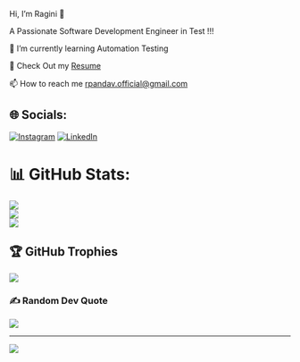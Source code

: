  Hi, I’m Ragini 👋

A Passionate Software Development Engineer in Test !!!

🌱 I’m currently learning Automation Testing 

🤔 Check Out my [Resume](https://drive.google.com/file/d/119OBk9TB98yxnsqsCw3KVtKX562w_kgI/view?usp=sharing)

📫 How to reach me rpandav.official@gmail.com




## 🌐 Socials:
[![Instagram](https://img.shields.io/badge/Instagram-%23E4405F.svg?logo=Instagram&logoColor=white)](https://instagram.com/https://www.instagram.com/raginipandav/) [![LinkedIn](https://img.shields.io/badge/LinkedIn-%230077B5.svg?logo=linkedin&logoColor=white)](www.linkedin.com/in/ragini-pandav-7687a6221)
# 📊 GitHub Stats:
![](https://github-readme-stats.vercel.app/api?username=ragini-git-web&theme=default&hide_border=false&include_all_commits=true&count_private=true)<br/>
![](https://github-readme-streak-stats.herokuapp.com/?user=ragini-git-web&theme=default&hide_border=false)<br/>
![](https://github-readme-stats.vercel.app/api/top-langs/?username=ragini-git-web&theme=default&hide_border=false&include_all_commits=true&count_private=true&layout=compact)

## 🏆 GitHub Trophies
![](https://github-profile-trophy.vercel.app/?username=ragini-git-web&theme=radical&no-frame=false&no-bg=false&margin-w=4)

### ✍️ Random Dev Quote
![](https://quotes-github-readme.vercel.app/api?type=horizontal&theme=radical)

---
[![](https://visitcount.itsvg.in/api?id=ragini-git-web&icon=0&color=12)](https://visitcount.itsvg.in)

<!-- Proudly created with GPRM ( https://gprm.itsvg.in ) -->

